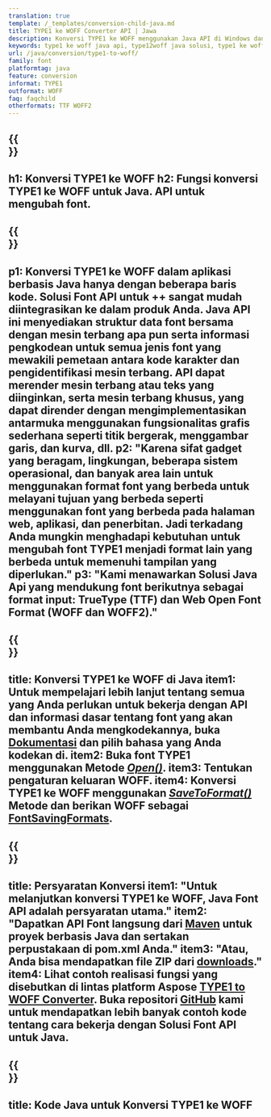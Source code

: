 ```yaml
---
translation: true
template: /_templates/conversion-child-java.md
title: TYPE1 ke WOFF Converter API | Jawa
description: Konversi TYPE1 ke WOFF menggunakan Java API di Windows dan Linux. Integrasikan fungsi konversi font TYPE1 ke WOFF asli ini ke dalam solusi Anda sendiri.
keywords: type1 ke woff java api, type12woff java solusi, type1 ke woff java
url: /java/conversion/type1-to-woff/
family: font
platformtag: java
feature: conversion
informat: TYPE1
outformat: WOFF
faq: faqchild
otherformats: TTF WOFF2
---
```



{{<section banner>}}
---
h1: Konversi TYPE1 ke WOFF
h2: Fungsi konversi TYPE1 ke WOFF untuk Java. API untuk mengubah font.
---

{{<section overview>}}
---
p1: Konversi TYPE1 ke WOFF dalam aplikasi berbasis Java hanya dengan beberapa baris kode. Solusi Font API untuk ++ sangat mudah diintegrasikan ke dalam produk Anda. Java API ini menyediakan struktur data font bersama dengan mesin terbang apa pun serta informasi pengkodean untuk semua jenis font yang mewakili pemetaan antara kode karakter dan pengidentifikasi mesin terbang. API dapat merender mesin terbang atau teks yang diinginkan, serta mesin terbang khusus, yang dapat dirender dengan mengimplementasikan antarmuka menggunakan fungsionalitas grafis sederhana seperti titik bergerak, menggambar garis, dan kurva, dll.
p2: "Karena sifat gadget yang beragam, lingkungan, beberapa sistem operasional, dan banyak area lain untuk menggunakan format font yang berbeda untuk melayani tujuan yang berbeda seperti menggunakan font yang berbeda pada halaman web, aplikasi, dan penerbitan. Jadi terkadang Anda mungkin menghadapi kebutuhan untuk mengubah font TYPE1 menjadi format lain yang berbeda untuk memenuhi tampilan yang diperlukan."
p3: "Kami menawarkan Solusi Java Api yang mendukung font berikutnya sebagai format input: TrueType (TTF) dan Web Open Font Format (WOFF dan WOFF2)."
---

{{<section feature1>}}
---
title: Konversi TYPE1 ke WOFF di Java
item1: Untuk mempelajari lebih lanjut tentang semua yang Anda perlukan untuk bekerja dengan API dan informasi dasar tentang font yang akan membantu Anda mengkodekannya, buka [Dokumentasi](https://docs.aspose.com/font/) dan pilih bahasa yang Anda kodekan di.
item2: Buka font TYPE1 menggunakan Metode [*Open()*](https://reference.aspose.com/font/java/com.aspose.font/Font#open-com.aspose.font.FontDefinition-).
item3: Tentukan pengaturan keluaran WOFF.
item4: Konversi TYPE1 ke WOFF menggunakan [*SaveToFormat()*](https://reference.aspose.com/font/java/com.aspose.font/Font#saveToFormat-java.io.OutputStream-com.aspose.font.FontSavingFormats-) Metode dan berikan WOFF sebagai [FontSavingFormats](https://reference.aspose.com/font/java/com.aspose.font/fontsavingformats/).
---

{{<section feature2>}}
---
title: Persyaratan Konversi
item1: "Untuk melanjutkan konversi TYPE1 ke WOFF, Java Font API adalah persyaratan utama."
item2: "Dapatkan API Font langsung dari [Maven](https://repository.aspose.com/webapp/#/artifacts/browse/tree/General/repo/com/aspose/aspose-font) untuk proyek berbasis Java dan sertakan perpustakaan di pom.xml Anda."
item3: "Atau, Anda bisa mendapatkan file ZIP dari [downloads](https://releases.aspose.com/font/java/)."
item4: Lihat contoh realisasi fungsi yang disebutkan di lintas platform Aspose [TYPE1 to WOFF Converter](https://products.aspose.app/font/conversion/type1-to-woff). Buka repositori [GitHub](https://github.com/aspose-font/Aspose.Font-Documentation/tree/master/java-examples) kami untuk mendapatkan lebih banyak contoh kode tentang cara bekerja dengan Solusi Font API untuk Java.
---

{{<section codeexample>}}
---
title: Kode Java untuk Konversi TYPE1 ke WOFF
---
